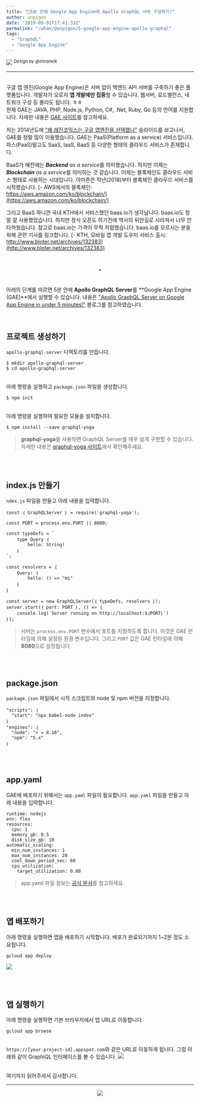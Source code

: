 ```yaml
---
title: "🚀5분 안에 Google App Engine에 Apollo GraphQL 서버 구성하기!"
author: anpigon
date: "2019-05-01T17:41:33Z"
permalink: "/whan/@anpigon/5-google-app-engine-apollo-graphql"
tags:
  - "GraphQL"
  - "Google App Engine"
---
```

![](https://steemitimages.com/0x0/https://cdn.steemitimages.com/DQmXtBYt3kXFAhrVjuGUGa5TQrgUZ2nL8npNsg67WYqZQ57/11A557AA-ADD4-484C-AD9E-FCD37D09C38B.jpeg)
<sup>*Design by &#64;&#105;mrahelk*</sup>
***
<br>구글 앱 엔진(Google App Engine)은 서버 없이 백엔드 API 서버를 구축하기 좋은 플랫폼입니다. 개발자가 오로지 **앱 개발에만 집중**할 수 있습니다. 웹서버, 로드밸런스, 네트워크 구성 등 몰라도 됩니다. ㅎㅎ  
현재 GAE는 JAVA, PHP, Node.js, Python, C#, .Net, Ruby, Go 등의 언어를 지원합니다. 자세한 내용은 [GAE 사이트](https://cloud.google.com/appengine/)를 참고하세요. 

저는 2014년도에 ["왜 레진코믹스는 구글 앱엔진을 선택했나"](https://www.slideshare.net/curioe_/lezhincomics-google-appengine-30453946) 슬라이드를 보고나서, GAE를 정말 많이 이용했습니다. GAE는 PaaS(Platform as a service) 서비스입니다. 파스(PaaS)말고도 SaaS, IaaS, BaaS 등 다양한 형태의 클라우드 서비스가 존재합니다.

BaaS가 예전에는 ***Backend** as a service*를 의미했습니다. 하지만 이제는 ***Blockchain** as a service*를 의미하는 것 같습니다. 이제는 블록체인도 클라우드 서비스 형태로 사용하는 시대입니다. 아마존은 작년(2018)부터 블록체인 클라우드 서비스를 시작했습니다. 
[- AWS에서의 블록체인: https://aws.amazon.com/ko/blockchain/](https://aws.amazon.com/ko/blockchain/)

그리고 BaaS 하니깐 국내 KTH에서 서비스했던 baas.io가 생각납니다. baas.io도 정말 잘 사용했었습니다. 하지만 정식 오픈도 하기전에 역사의 뒤안길로 사라져서 너무 안타까웠습니다. 참고로 baas.io는 가격이 무척 저렴했습니다. baas.io를 모르시는 분을 위해 관련 기사를 링크합니다. 
[- KTH, 모바일 앱 개발 도우미 서비스 출시: http://www.bloter.net/archives/132383](http://www.bloter.net/archives/132383)



<br><center>*</center><br>


아래의 단계를 따르면  5분 안에 **Apollo GraphQL Server**를 **Google App Engine (GAE)**에서 실행할 수 있습니다. 내용은 ["Apollo GraphQL Server on Google App Engine in under 5 minutes!"](https://medium.com/google-cloud/apollo-graphql-server-on-google-app-engine-in-under-5-minutes-bbd64050e9ff) 블로그를 참고하였습니다. 

<br>


## 프로젝트 생성하기

`apollo-graphql-server` 디렉토리를 만듭니다. 
```
$ mkdir apollo-graphql-server
$ cd apollo-graphql-server
```

<br>아래 명령을 실행하고 `package.json` 파일을 생성합니다.
```
$ npm init
```

<br>아래 명령을 실행하여 필요한 모듈을 설치합니다.
```
$ npm install --save graphql-yoga
```
> **graphql-yoga**를 사용하면 GraphQL Server를 매우 쉽게 구현할 수 있습니다. 자세한 내용은 [graphql-yoga 사이트](https://github.com/prisma/graphql-yoga)에서 확인해주세요.

<br>
<br>

## index.js 만들기

`ndex.js` 파일을 만들고 아래 내용을 입력합니다.

```
const ｛ GraphQLServer ｝ = require('graphql-yoga');

const PORT = process.env.PORT || 8080;

const typeDefs = `
	type Query ｛
		hello: String!
	｝
`;

const resolvers = ｛
	Query: ｛
		hello: () => "Hi"
	｝
｝ 

const server = new GraphQLServer(｛ typeDefs, resolvers ｝);
server.start(｛ port: PORT ｝, () => ｛
	console.log(`Server running on http://localhost:$｛PORT｝`)
｝);
```
>서버는 `process.env.PORT` 변수에서 포트를 지정하도록 합니다. 이것은 GAE 런타임에 의해 설정된 환경 변수입니다. 그리고 `PORT` 값은 GAE 런타임에 의해 **8080**으로 설정됩니다.

<br>
<br>

## package.json 

`package.json` 파일에서 시작 스크립트와 node 및 npm 버전을 지정합니다.
```
"scripts": ｛ 
  "start": "npx babel-node index"
｝
"engines": ｛ 
  "node": "> = 8.16", 
  "npm": "5.x" 
｝
```
<br>
<br>

## app.yaml
GAE에 배포하기 위해서는 `app.yaml` 파일이 필요합니다. `app.yaml` 파일을 만들고 아래 내용을 입력합니다.

```
runtime: nodejs
env: flex
resources:
  cpu: 1
  memory_gb: 0.5
  disk_size_gb: 10 
automatic_scaling:
  min_num_instances: 1
  max_num_instances: 20
  cool_down_period_sec: 60
  cpu_utilization:
    target_utilization: 0.80
```
> app.yaml 파일 정보는 [공식 문서](https://cloud.google.com/appengine/docs/flexible/nodejs/configuring-your-app-with-app-yaml)를 참고하세요.

<br>
<br>

## 앱 배포하기

아래 명령을 실행하면 앱을 배포하기 시작합니다. 배포가 완료되기까지 1~2분 정도 소요됩니다.

```
gcloud app deploy
```
![](https://files.steempeak.com/file/steempeak/anpigon/8SU1eomQ-E18489E185B3E1848FE185B3E18485E185B5E186ABE18489E185A3E186BA202019-05-0220E1848BE185A9E1848CE185A5E186AB2012.40.41.png)

<br>
<br>

## 앱 실행하기

아래 명령을 실행하면 기본 브라우저에서 앱 URL로 이동합니다.
```
gcloud app browse
```

<br>`https://[your-project-id].appspot.com`와 같은 URL로 이동하게 됩니다. 그럼 아래와 같이 GraphiQL 인터페이스를 볼 수 있습니다.
![](https://files.steempeak.com/file/steempeak/anpigon/8F3sbJ0V-E18489E185B3E1848FE185B3E18485E185B5E186ABE18489E185A3E186BA202019-05-0220E1848BE185A9E1848CE185A5E186AB202.06.35.png)



<br>여기까지 읽어주셔서 감사합니다.

***

<center>

![](https://steemitimages.com/400x0/https://cdn.steemitimages.com/DQmQmWhMN6zNrLmKJRKhvSScEgWZmpb8zCeE2Gray1krbv6/BC054B6E-6F73-46D0-88E4-C88EB8167037.jpeg)
</center>
